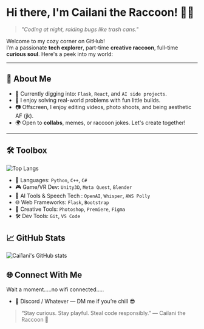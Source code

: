 # Hi there, I'm Cailani the Raccoon! 🦝✨  
> *"Coding at night, raiding bugs like trash cans."*

Welcome to my cozy corner on GitHub!  
I’m a passionate **tech explorer**, part-time **creative raccoon**, full-time **curious soul**. Here's a peek into my world:

---

## 🚀 About Me
- 🌱 Currently digging into: `Flask`, `React`, and `AI side projects`.
- 🧠 I enjoy solving real-world problems with fun little builds.
- 📷 Offscreen, I enjoy editing videos, photo shoots, and being aesthetic AF (jk).
- 🌍 Open to **collabs**, memes, or raccoon jokes. Let's create together!

---

## 🛠️ Toolbox

![Top Langs](https://github-readme-stats.vercel.app/api/top-langs/?username=Cai1ani&layout=compact&theme=transparent)

- 💬 Languages: `Python`, `C++`, `C#`
- 🎮 Game/VR Dev: `Unity3D`, `Meta Quest`, `Blender`
- 🤖 AI Tools & Speech Tech : `OpenAI`, `Whisper`, `AWS Polly`
- 🌐 Web Frameworks: `Flask`, `Bootstrap`
- 🎨 Creative Tools: `Photoshop`, `Premiere`, `Figma`
- 🛠 Dev Tools: `Git`, `VS Code`



## 📈 GitHub Stats
![Cai1ani's GitHub stats](https://github-readme-stats.vercel.app/api?username=Cai1ani&show_icons=true&theme=transparent)



## 🌐 Connect With Me
Wait a moment.....no wifi connected.....
- 🧃 Discord / Whatever — DM me if you’re chill 😎


> “Stay curious. Stay playful. Steal code responsibly.”
— Cailani the Raccoon 🦝
